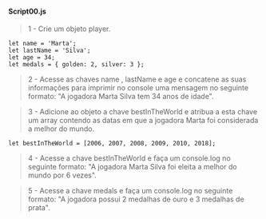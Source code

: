 #### Script00.js

> 1 - Crie um objeto player.

```
let name = 'Marta';
let lastName = 'Silva';
let age = 34;
let medals = { golden: 2, silver: 3 };
```

> 2 - Acesse as chaves name , lastName e age e concatene as suas informações para imprimir no console uma mensagem no seguinte formato: "A jogadora Marta Silva tem 34 anos de idade".

> 3 - Adicione ao objeto a chave bestInTheWorld e atribua a esta chave um array contendo as datas em que a jogadora Marta foi considerada a melhor do mundo.

```
let bestInTheWorld = [2006, 2007, 2008, 2009, 2010, 2018];
```

> 4 - Acesse a chave bestInTheWorld e faça um console.log no seguinte formato: "A jogadora Marta Silva foi eleita a melhor do mundo por 6 vezes".

> 5 - Acesse a chave medals e faça um console.log no seguinte formato: "A jogadora possui 2 medalhas de ouro e 3 medalhas de prata".
